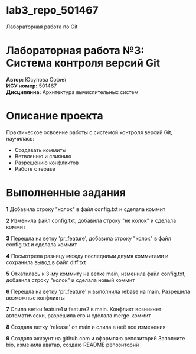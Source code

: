 # lab3_repo_501467
Лабораторная работа по Git
# Лабораторная работа №3: Система контроля версий Git
**Автор:** Юсупова София  
**ИСУ номер:** 501467  
**Дисциплина:** Архитектура вычислительных систем
# Описание проекта
Практическое освоение работы с системой контроля версий Git, научилась:
- Создавать коммиты
- Ветвлению и слиянию
- Разрешению конфликтов
- Работе с rebase
# Выполненные задания
**1** Добавила строку "колок" в файл config.txt и сделала коммит

**2** Изменила файл config.txt, добавила строку "не колок" и сделала коммит

**3** Перешла на ветку 'pr_feature', добавила строку "колок" в файл config.txt и сделала коммит

**4** Посмотрела разницу между последними двумя коммитами и сохранила вывод в файл diff.txt

**5** Откатилась к 3-му коммиту на ветке main, изменила файл config.txt, добавила строку "колок" и сделала новый коммит

**6** Перешла на ветку 'pr_feature' и выполнила rebase на main. Разрешила возможные конфликты

**7** Слила ветки feature1 и feature2 в main. Конфликт возникнет автоматически, разрешила его и сделала merge-коммит

**8** Создала ветку 'release' от main и слила в неё все изменения

**9** Создала аккаунт на github.com и оформляю репозиторий
    Заполните bio, изменила аватар, создаю README репозиторий
